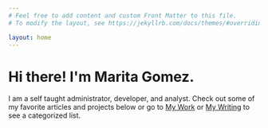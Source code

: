 ```yaml
---
# Feel free to add content and custom Front Matter to this file.
# To modify the layout, see https://jekyllrb.com/docs/themes/#overriding-theme-defaults

layout: home
---
```

# Hi there! I'm Marita Gomez.
I am a self taught administrator, developer, and analyst. Check out some of my favorite articles and projects below or go to [My Work](/mywork) or [My Writing](/mywriting) to see a categorized list.
